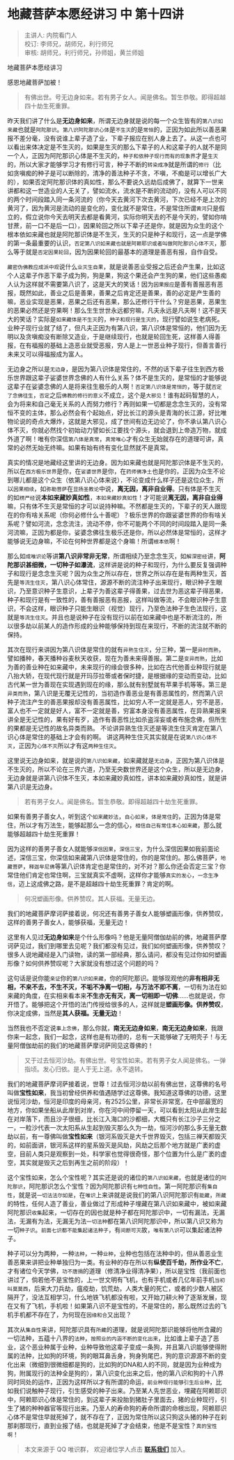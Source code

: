 # 地藏菩萨本愿经讲习 中 第十四讲

> 主讲人: 内院看门人 <br />
> 校订: 李师兄，胡师兄，利行师兄 <br />
> 审核: 胡师兄，利行师兄，孙师姐，黄兰师姐 <br />

地藏菩萨本愿经讲习

感恩地藏菩萨加被！

> 有佛出世。号无边身如来。若有男子女人。闻是佛名。暂生恭敬。即得超越四十劫生死重罪。

昨天我们讲了什么是**无边身如来**，所谓无边身就是说的每一个众生皆有的`第八识如来藏`也就是`阿陀那识`。`第八识阿陀那识心体`是`不生灭`的是`常恒`的，正因为如此所以善恶果报不差分毫，没有说谁上辈子造了业，下辈子报应在别人身上去了。从这一点也可以看出来体决定是不生灭的，如果是生灭的那么下辈子的人和这辈子的人就不是同一个人，正因为阿陀那识心体是不生灭的，`种子和依种子现行而有的现象界`才是`生灭`的，所以大家才能够学习才有修行可言，种子不断的`转染成净`就是所谓的`修行`（比如贪嗔痴的种子是可以断除的，清净的善法种子不贪，不嗔，不痴是可以增长广大的），如果否定阿陀那识体的真如性，那么不要说久远劫后成佛了，就算下一世来讲都和这一世造业的人无关了，譬如流水，流水是不断的流动的，没有人可以不同的两个时间段踏入同一条河流的（你今天去黄河下次去黄河，下次已经不是上次的黄河了，因为黄河是流动的是变化的，变化就不是常住，不是常住所谓`黄河`只是假立的，假立说你今天去明天去都是看黄河，实际你明天去的不是今天的，譬如你啃甘蔗，前一口不是后一口），因果轮回之所以下辈子还是你，就是因为众生的这个根本依如来藏也就是阿陀那识体是不生灭，生灭的只是种子和现行，这一点是学佛的第一条最重要的认识，`否定第八识如来藏也就是阿赖耶识或者叫做阿陀那识心体不灭`，那么等于就是`否定因果轮回`，因为因果轮回的最基本的道理是善恶有报，自作自受。

`藏密伪佛教应成派中观`说什么`业灭生自果`，就是说善恶业受报之后还会产生果，比如这个人这辈子作恶下辈子成为狗，狗是果，狗这个果还会产生狗的果，他们这些愚痴人认为这样就不需要第八识了，这是天大的笑话！因为`因果报应`是善有善报恶有恶报，既然如此，善业之后是善果，善果之后肯定还是善果，善的必定是产生善的嘛，恶业实现是恶果，恶果之后还有恶果，那么还修行干什么？穷是恶果，恶果生的恶果必然还是穷果啊！那么生生世世永远都穷嘛，凡夫永远是凡夫啊！这不是天大的笑话？实际是`如来藏体是不生灭`的，`种子和现行是生灭的`，现行譬如说生老病死。业种子现行业就了结了，但凡夫正因为有第八识，第八识体是常恒的，他们因为无明以及贪嗔痴没有断除又造业，于是继续现行，也就是轮回生死，这样善人得善报，在有福报的基础上造恶业就受恶报，穷人是上一世恶业种子现行，但善言善行未来又可以得福报成为富人。

无边身之所以是`无边身`，是因为第八识体是常住的，不然的话下辈子往生到西方极乐世界跟这辈子娑婆世界念佛的人有什么关系？体不是生灭的，是常恒的才能够说这辈子在娑婆念佛的人是将来往生极乐的人啊！`否定第八识体是常恒的`，等于就`否定了念佛往生`，`否定`之后`佛教的修行的意义`不成立，这个是`大邪见`！谁有起码智慧的人，会为将来和自己毫无关系的人而努力修行？再则如果一切都是念念生灭的，没有常恒不变的主体，那么必然会有个起始点，好比长江的源头是青海的长江源，好比唯物论说的奇点大爆炸，这就是大邪见，成了世间有边无边论了，你不承认第八识心体不灭，你就必然找个初始动力譬如长江要找个源头，就会退到上帝造万物，就成外道了啊！唯有你深信`第八体是真常`，`真常唯心`才有众生无始就存在的道理可讲，真常的必然无始无终嘛。如果有始有终有变化显然就不是真常。

真实的情况是地藏经这里讲的无边身。因为如来藏也就是阿陀那识体是不生灭的，所以在`西方极乐世界`是你，在`娑婆世界`是你，在`药师佛净土`也是你的，正因为众生不论到哪儿都是这个众生（依第八识心体来说），不论变成什么样子还是这位众生，所以`因果相续`，如`弥勒菩萨`在`显扬圣教论`中说，**离无因，离非自业得**。只有体是不生灭的如`楞严经`说**本如来藏妙真如性**，`本如来藏妙真如性`！才可能说**离无因，离非自业得**嘛，只有体不生灭是常恒的才可以说持种嘛。不然都是生灭的，下辈子的天人跟现在的你有啥关系呢（你何必修什么十善呢）？极乐世界的你跟娑婆世界的你有啥关系呢？譬如河流，念念流注，流动不停，你不可能两个不同的时间段踏入是同一条河流嘛，正因为都是你，娑婆念佛往生极乐还是你，所以必然体是常恒的，这样才能够说无边身嘛，不论在何种世界都是这个身嘛！所谓`根本依`啊！

那么如`成唯识论`等讲**第八识非常非无常**，所谓相续乃至念念生灭，如`解深密经`讲，**阿陀那识甚细微，一切种子如瀑流**，这样讲是说的种子和现行，为什么要反复强调种子和现行是念念生灭呢？因为众生之所以存在，世界之所以存在是有两种生灭，首先是`等流生住灭`，第八识心体常住，源源不断的流注种子出来现行，眼识种子生眼识，乃至意识种子生意识，上辈子为善这辈子得善果，过去世为恶这辈子得恶果，种子和现行是有一致性的，善有善报恶有恶报，这样叫做等流，不会眼识种子生意识，不会这样，眼识种子只能生眼识（视觉）现行，乃至色法种子生色法现行，这就是`等流生住灭`。并且也是说种子在没有现行以前在如来藏中也是不断流注的，所以很多劫以前某人的造作形成的业种能够保持到现在来现行，不断的流注就不断的保持。

其次在现行来讲因为第八识体是常住的就有`异熟生住灭`，分三种，第一是`异时而熟`，譬如播种，春天播种谷麦秋天收获，现在为善未来得善报。第二是`变异而熟`，比如为善的善业种在如来藏中，未来现行的缘会很多种，比如在古代他善业种现行就是八抬大轿，在现代现行就是开玛莎拉蒂或者保时捷，是根据缘的变动而变动，比如古代某一世为善现在实现遇到现在的缘，那么就有别墅就有苹果手机等等。第三是`异类而熟`，第八识是无覆无记性的，当初造作善恶业是有善恶属性的，然而第八识种子流注产生的善恶果报却没有善恶属性，比如穷人不一定就是恶人，穷不是恶，富人也不一定就是好人，富不一定就是善，穷富本身没有善恶属性，在异熟果报来讲全是无记性的，果有好有歹，造作有善恶性比如杀盗淫妄或者布施念佛，但所生的果都是无记性的故名异类而熟。 不论讲异熟生住灭还是等流生住灭肯定在第八识心体是常住的基础上才会有的啊。 讲这两种生住灭其实就是在说`第八识心体不灭`，正因为`心体不灭`所以才有这`两种生住灭`。  

这里说无边身如来，就是说的`第八识如来藏`，如来藏就是`无边身`，正因为第八识体是不生灭的，所以不论在三界六道，乃至无央数世界还是这个众生，所以是无边身，无边身就是讲第八识体不生灭，本如来藏妙真如性，讲本如来藏妙真如性，就是讲第八识是无边身。

> 若有男子女人。闻是佛名。暂生恭敬。即得超越四十劫生死重罪。

如果有善男子善女人，听到这个`如来藏妙法`，`自心如来`，`体是常住`的，正因为体是常住，所以才有万法生，能够起那么一念的信心，`相信自己有常住本心如来藏`，那么就能够超越四十劫生死重罪！

因为这样的善男子善女人就能够`深信因果`，`深信三宝`，为什么深信因果如我前面论述，深信三宝，你深信如来藏第八识体是常住的，你的是常住的。那么佛菩萨，`地藏菩萨`，`释迦牟尼佛`等第八识体肯定也是常住的，对不对？那么你还会否定三宝？你常住他们肯定也常住啊，三宝就真实不虚啊，这样你才能够`真实的发心`，`一念生净信`，迈上这成佛之路，是不是超越四十劫生死重罪？肯定的啊。

> 何况塑画形像。供养赞叹。其人获福。无量无边。

我们的地藏菩萨摩诃萨接着说，何况还有善男子善女人能够塑画形像，供养赞叹，这样的善男子善女人，能够获福，无量无边！

这里有人见过**无边身如来**是个什么形像吗？他是无量阿僧伽劫前的佛，地藏菩萨摩诃萨见过，我们到哪里去见呢？我们都没有见过，我们如何塑画形像，供养赞叹？很多人说地藏经是入门读物，读的第一部经典，那么请问，都没有见过你如何塑画形像？如何供养赞叹呢？大家就没有想过这个问题的吗？

这句话是说你能`亲证`你的`第八识如来藏`，你的阿陀那识。能够现观他的**非有相非无相，不来不去，不生不灭，不垢不净离一切相，与万法不即不离**，一切有为法在如来藏的角度，在实相来看本来**不生亦无有灭，离一切相即一切佛**……也就是说，你开悟了。能够把这个开悟的法门传授给很多的人，这样就是**塑画形像。供养赞叹**，你决定成佛，当然是**其人获福。无量无边**！

当然我也不否定说`事上念佛`，那么你就，**南无无边身如来**，**南无无边身如来**，我跟你来一起念，我们一起念，这样也是有功德的，总有一天能够破了无明壳子！与无量阿僧伽劫前的我们的地藏菩萨摩诃萨同见这尊佛的！

> 又于过去恒河沙劫。有佛出世。号宝性如来。若有男子女人闻是佛名。一弹指顷。发心归依。是人于无上道。永不退转。

我们的地藏菩萨摩诃萨接着说，世尊！过去恒河沙劫以前有佛出世，这尊佛的名号叫做**宝性如来**，我当初曾经供养和值遇随学过这尊佛。我知道这尊佛的功德，这里说恒河沙劫，恒河是印度的母亲河，有2525公里，非常长非常宽，在中部最宽的地方，你如果坐船从此岸到对岸，你在河中间停留一天，可以看到太阳从此岸生起在对岸落下，而且沙子很细，比长江入海口的沙都细，大概只有长江沙子三分之一，一粒沙代表一次太阳系从生起到毁灭那么久为一劫，恒河沙的那么多无量无数劫以前，有一尊佛叫做**宝性如来**（银河系毁灭是大千世界毁灭，包括三禅天都毁灭的，如前面讲，银河系这样的星系毁灭是风劫，风劫之后那个地方就是广袤的虚空，目前人类只是观察到一处，科学家也觉得很奇怪，那个位置为什么是广袤的虚空，其实就是毁灭之后到再生之前的阶段）！

这个宝性如来，怎么个宝性呢？其实还是说的诸位的`第八识如来藏`，也就是诸位的`阿陀那识`，阿陀那识怎么个宝性？因为阿陀那识有`七种性自性`。第一阿陀那识有`集自性`，就是说`一切法法尔如是`，在`唯识`上来讲就是说我们的第八识阿陀那识有`能藏`，`所藏`的特性，任何人造了善业，善业做过了形成种子埋藏在第八识如来藏中，被如来藏阿陀那识`收集`起来，一切存在的因也就是种子都在阿陀那识中，一切有漏法，无漏法，无漏有为法，无漏无为法`一切法种`都在第八识阿陀那识中，所以第八识又称为一切`种子识`。`前面七识都不能集起诸法种子`，有`间断可灭`故，`唯有第八识`可以集起诸法种子。

种子可以分为两种，一种`法种`，一种`业种`，业种也包括在法种中的，但从善恶业生善恶果来讲把业种单独归为一类。有业种的存在所以有**纵使百千劫，所作业不亡**，才有诸位今天学佛，`功不唐捐`的道理（修清净业得清净果），所以是宝性（我前面也讲过了，倘若他不是宝性的，上一世文明有飞机，也有手机或者几亿年前手机`当初叫莫莫西`，后来大刀兵劫，瘟疫劫，饥荒劫，人类大量的死亡，或者的少数人被区隔开了，没法互相学习，什么地铁飞机都没有啦，又开始刀耕火种了逐渐发展，现在又有了飞机，手机啦！如果第八识不是宝性的，不是常住的，那么既然过去的飞机手机都不存在了，为何现在`因缘和合`又出现？

其次从`集自性`来讲，阿陀那识具有`所藏`的道理，就是说阿陀那识能够将他所含藏的一切法种，五蕴十八界的`法种`，`按照业的内涵不断的变化出来`，比如谁上辈子造了恶业，这个恶业种属于业种，业种导致他这辈子变成一条狗，并且第八识能够使得附属的法种，比如狗的环境，狗的眼耳鼻舌身，狗身狗尾巴，狗的意识源源不断的变化出来（微细到很微细都是狗的，比如狗的DNA和人的不同，就是因为业种成为狗，附属现行的法种全是狗的），第八识变化出来之后，他的第八识和狗的十八界同时同处的运作，正因为这样所以才有所谓的命运，`前业种现行能够引生后业种`，比如我们说触种子现行，引生感受的种子出来。乃至某人先世恶业，埋藏在阿赖耶识中，阿赖耶识心体是常住的，到这辈子来投胎到猪肚子里面去，猪的业种现行，引生了猪的种种器官等现行出来。乃至人的寿命狗的寿命所谓的命根出现，阿赖耶识心体不是常住早就死掉了，就不存在了，正因为常住所以这只狗这头猪的种子在刹那刹那现行，直到业报了结，也就是死掉了才会结束，他是不是宝性？`真的宝性啊`！

> 本文来源于 QQ 唯识群， 欢迎诸位学人点击 **[联系我们](https://mp.weixin.qq.com/s/lZCfWjmLjgNR165Tx4_bCQ)** 加入。

